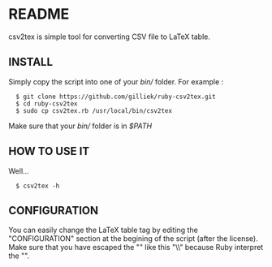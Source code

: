 README
======

csv2tex is simple tool for converting CSV file to LaTeX table.

INSTALL
-------

Simply copy the script into one of your *bin/* folder. For example :

      $ git clone https://github.com/gilliek/ruby-csv2tex.git
      $ cd ruby-csv2tex
      $ sudo cp csv2tex.rb /usr/local/bin/csv2tex

Make sure that your *bin/* folder is in *$PATH*

HOW TO USE IT
-------------

Well...

      $ csv2tex -h

CONFIGURATION
-------------

You can easily change the LaTeX table tag by editing the "CONFIGURATION" 
section at the begining of the script (after the license). Make sure that 
you have escaped the "\" like this "\\\\" because Ruby interpret the "\".
